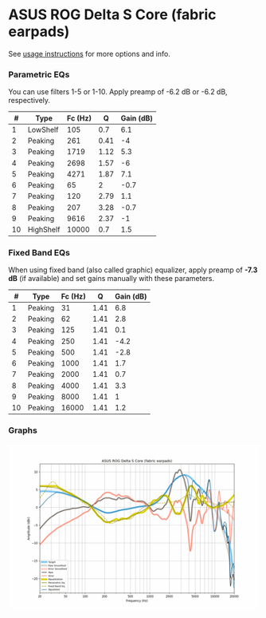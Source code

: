 # ASUS ROG Delta S Core (fabric earpads)
See [usage instructions](https://github.com/jaakkopasanen/AutoEq#usage) for more options and info.

### Parametric EQs
You can use filters 1-5 or 1-10. Apply preamp of -6.2 dB or -6.2 dB, respectively.

|   # | Type      |   Fc (Hz) |    Q |   Gain (dB) |
|-----|-----------|-----------|------|-------------|
|   1 | LowShelf  |       105 | 0.7  |         6.1 |
|   2 | Peaking   |       261 | 0.41 |        -4   |
|   3 | Peaking   |      1719 | 1.12 |         5.3 |
|   4 | Peaking   |      2698 | 1.57 |        -6   |
|   5 | Peaking   |      4271 | 1.87 |         7.1 |
|   6 | Peaking   |        65 | 2    |        -0.7 |
|   7 | Peaking   |       120 | 2.79 |         1.1 |
|   8 | Peaking   |       207 | 3.28 |        -0.7 |
|   9 | Peaking   |      9616 | 2.37 |        -1   |
|  10 | HighShelf |     10000 | 0.7  |         1.5 |

### Fixed Band EQs
When using fixed band (also called graphic) equalizer, apply preamp of **-7.3 dB** (if available) and set gains manually with these parameters.

|   # | Type    |   Fc (Hz) |    Q |   Gain (dB) |
|-----|---------|-----------|------|-------------|
|   1 | Peaking |        31 | 1.41 |         6.8 |
|   2 | Peaking |        62 | 1.41 |         2.8 |
|   3 | Peaking |       125 | 1.41 |         0.1 |
|   4 | Peaking |       250 | 1.41 |        -4.2 |
|   5 | Peaking |       500 | 1.41 |        -2.8 |
|   6 | Peaking |      1000 | 1.41 |         1.7 |
|   7 | Peaking |      2000 | 1.41 |         0.7 |
|   8 | Peaking |      4000 | 1.41 |         3.3 |
|   9 | Peaking |      8000 | 1.41 |         1   |
|  10 | Peaking |     16000 | 1.41 |         1.2 |

### Graphs
![](./ASUS%20ROG%20Delta%20S%20Core%20(fabric%20earpads).png)
